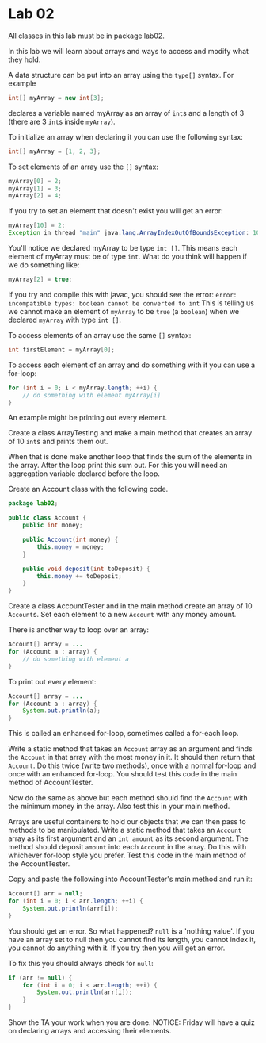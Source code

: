 # Lab 02

All classes in this lab must be in package lab02.

In this lab we will learn about arrays and ways to access and modify what they hold.

A data structure can be put into an array using the `type[]` syntax. For example

```java
int[] myArray = new int[3];
```

declares a variable named myArray as an array of `int`s and a length of 3 (there are 3 `int`s inside `myArray`).

To initialize an array when declaring it you can use the following syntax:

```java
int[] myArray = {1, 2, 3};
```

To set elements of an array use the `[]` syntax:

```java
myArray[0] = 2;
myArray[1] = 3;
myArray[2] = 4;
```

If you try to set an element that doesn't exist you will get an error:

```java
myArray[10] = 2;
Exception in thread "main" java.lang.ArrayIndexOutOfBoundsException: 10
```

You'll notice we declared myArray to be type `int []`. This means each element of myArray must be of type `int`.
What do you think will happen if we do something like:
```java
myArray[2] = true;
```
If you try and compile this with javac, you should see the error: `error: incompatible types: boolean cannot be converted to int`
This is telling us we cannot make an element of `myArray` to be `true` (a `boolean`) when we declared `myArray` with type `int []`.

To access elements of an array use the same `[]` syntax:

```java
int firstElement = myArray[0];
```

To access each element of an array and do something with it you can use a for-loop:

```java
for (int i = 0; i < myArray.length; ++i) {
	// do something with element myArray[i]
}
```

An example might be printing out every element.

Create a class ArrayTesting and make a main method that creates an
array of 10 `int`s and prints them out.

When that is done make another loop that finds the sum of the elements
in the array. After the loop print this sum out. For this you will
need an aggregation variable declared before the loop.

Create an Account class with the following code.

```java
package lab02;

public class Account {
	public int money;

	public Account(int money) {
		this.money = money;
	}

	public void deposit(int toDeposit) {
		this.money += toDeposit;
	}
}
```

Create a class AccountTester and in the main method create an array of
10 `Account`s. Set each element to a new `Account` with any money
amount.

There is another way to loop over an array:

```java
Account[] array = ...
for (Account a : array) {
	// do something with element a
}
```

To print out every element:

```java
Account[] array = ...
for (Account a : array) {
	System.out.println(a);
}
```

This is called an enhanced for-loop, sometimes called a for-each loop.

Write a static method that takes an `Account` array as an argument and finds the `Account` in that array with the most money in it. It should then return that `Account`.
Do
this twice (write two methods), once with a normal for-loop and once with an enhanced
for-loop. You should test this code in the main method of AccountTester.

Now do the same as above but each method should find the `Account`
with the minimum money in the array. Also test this in your main
method.

Arrays are useful containers to hold our objects that we can then pass to methods to be manipulated.
Write a static method that takes an `Account` array as its first argument and an `int amount` as its second argument. The method
should deposit `amount` into each `Account` in the array. Do this with whichever for-loop style you prefer.
Test this code in the main method of the AccountTester.

Copy and paste the following into AccountTester's main method and run it:

```java
Account[] arr = null;
for (int i = 0; i < arr.length; ++i) {
	System.out.println(arr[i]);
}
```

You should get an error. So what happened? `null` is a 'nothing
value'. If you have an array set to null then you cannot find its
length, you cannot index it, you cannot do anything with it. If you
try then you will get an error.

To fix this you should always check for `null`:

```java
if (arr != null) {
	for (int i = 0; i < arr.length; ++i) {
		System.out.println(arr[i]);
	}
}
```

Show the TA your work when you are done.
NOTICE: Friday will have a quiz on declaring arrays and accessing their elements.